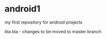 # android1
my first repository for android projects

bla bla - changes to be moved to master branch
